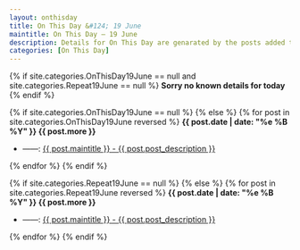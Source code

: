 ```yaml
---
layout: onthisday
title: On This Day &#124; 19 June
maintitle: On This Day — 19 June
description: Details for On This Day are genarated by the posts added to the website so the content is subject to changes/updates over time.
categories: [On This Day]
---
```


{% if site.categories.OnThisDay19June == null and site.categories.Repeat19June == null %}
<strong>Sorry no known details for today</strong>
{% endif %}

{% if site.categories.OnThisDay19June == null %}
{% else %}
{% for post in site.categories.OnThisDay19June reversed %}
<strong>{{ post.date | date: "%e %B %Y" }} {{ post.more }}</strong>
<ul>
<li> ——: <a href="{{ post.url }}">{{ post.maintitle }} - {{ post.post_description }}</a></li>
</ul>
{% endfor %}
{% endif %}

{% if site.categories.Repeat19June == null %}
{% else %}
{% for post in site.categories.Repeat19June reversed %}
<strong>{{ post.date | date: "%e %B %Y" }} {{ post.more }}</strong>
<ul>
<li> ——: <a href="{{ post.url }}">{{ post.maintitle }} - {{ post.post_description }}</a></li>
</ul>
{% endfor %}
{% endif %}
